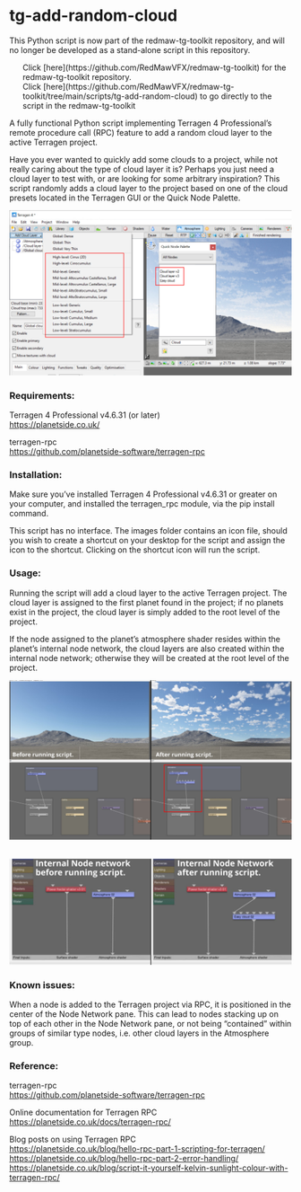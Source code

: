# tg-add-random-cloud

This Python script is now part of the redmaw-tg-toolkit repository, and will no longer be developed as a stand-alone script in this repository.
<ul>
Click [here](https://github.com/RedMawVFX/redmaw-tg-toolkit) for the redmaw-tg-toolkit repository.<br>
Click [here](https://github.com/RedMawVFX/redmaw-tg-toolkit/tree/main/scripts/tg-add-random-cloud) to go directly to the script in the redmaw-tg-toolkit
</ul>

A fully functional Python script implementing Terragen 4 Professional’s remote procedure call (RPC) feature to add a random cloud layer to the active Terragen project. 

Have you ever wanted to quickly add some clouds to a project, while not really caring about the type of cloud layer it is?  Perhaps you just need a cloud layer to test with, or are looking for some arbitrary inspiration?  This script randomly adds a cloud layer to the project based on one of the cloud presets located in the Terragen GUI or the Quick Node Palette.

![Terragen cloud presets](images/tg_add_random_cloud_presets.jpg)

### Requirements:

Terragen 4 Professional v4.6.31 (or later) <br>
https://planetside.co.uk/ <br>

terragen-rpc <br>
https://github.com/planetside-software/terragen-rpc <br>

### Installation:

Make sure you’ve installed Terragen 4 Professional v4.6.31 or greater on your computer, and installed the terragen_rpc module, via the pip install command. <br>

This script has no interface.  The images folder contains an icon file, should you wish to create a shortcut on your desktop for the script and assign the icon to the shortcut.  Clicking on the shortcut icon will run the script. <br>

### Usage:

Running the script will add a cloud layer to the active Terragen project.   The cloud layer is assigned to the first planet found in the project; if no planets exist in the project, the cloud layer is simply added to the root level of the project. <br>

If the node assigned to the planet’s atmosphere shader resides within the planet’s internal node network, the cloud layers are also created within the internal node network; otherwise they will be created at the root level of the project. <br>

![Terragen GUI before and after running script.](images/tg_add_random_cloud_before_after.jpg) <br> <br>


![Terragen internal node network of planet, before and after running script.](images/tg_add_random_cloud_internal_node_network_before_after.jpg) <br>

### Known issues:

When a node is added to the Terragen project via RPC, it is positioned in the center of the Node Network pane.  This can lead to nodes stacking up on top of each other in the Node Network pane, or not being “contained” within groups of similar type nodes, i.e. other cloud layers in the Atmosphere group. <br>
 
### Reference: 

terragen-rpc <br>
https://github.com/planetside-software/terragen-rpc <br>

Online documentation for Terragen RPC <br>
https://planetside.co.uk/docs/terragen-rpc/ <br>

Blog posts on using Terragen RPC <br>
https://planetside.co.uk/blog/hello-rpc-part-1-scripting-for-terragen/ <br>
https://planetside.co.uk/blog/hello-rpc-part-2-error-handling/ <br>
https://planetside.co.uk/blog/script-it-yourself-kelvin-sunlight-colour-with-terragen-rpc/ <br>

